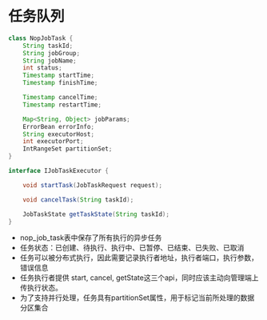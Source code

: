 # 任务队列

```java
class NopJobTask {
    String taskId;
    String jobGroup;
    String jobName;
    int status;
    Timestamp startTime;
    Timestamp finishTime;

    Timestamp cancelTime;
    Timestamp restartTime;

    Map<String, Object> jobParams;
    ErrorBean errorInfo;
    String executorHost;
    int executorPort;
    IntRangeSet partitionSet;
}

interface IJobTaskExecutor {

    void startTask(JobTaskRequest request);

    void cancelTask(String taskId);

    JobTaskState getTaskState(String taskId);
}
```

* nop\_job\_task表中保存了所有执行的异步任务
* 任务状态：已创建、待执行、执行中、已暂停、已结束、已失败、已取消
* 任务可以被分布式执行，因此需要记录执行者地址，执行者端口，执行参数，错误信息
* 任务执行者提供 start, cancel, getState这三个api，同时应该主动向管理端上传执行状态。
* 为了支持并行处理，任务具有partitionSet属性，用于标记当前所处理的数据分区集合

